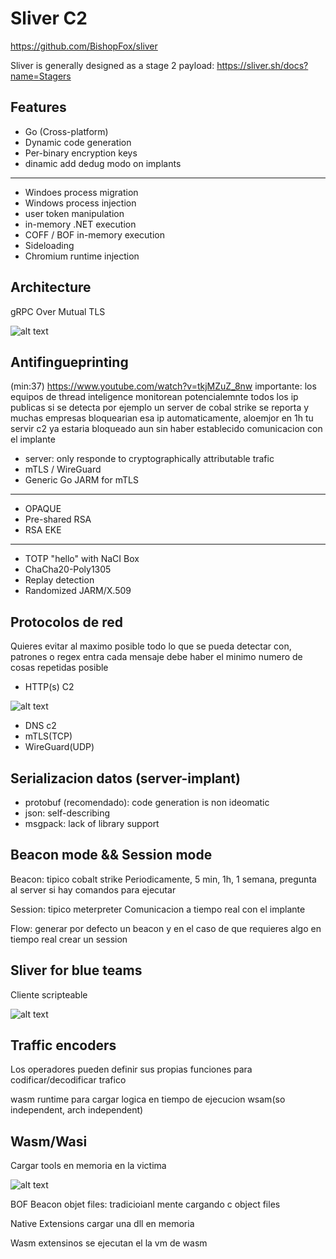 # Sliver C2

https://github.com/BishopFox/sliver

Sliver is generally designed as a stage 2 payload: https://sliver.sh/docs?name=Stagers

## Features

- Go (Cross-platform)
- Dynamic code generation
- Per-binary encryption keys
- dinamic add dedug modo on implants
---
- Windoes process migration
- Windows process injection
- user token manipulation
- in-memory .NET execution
- COFF / BOF in-memory execution
- Sideloading
- Chromium runtime injection

## Architecture

gRPC Over Mutual TLS

![alt text](./img/image.png)

## Antifingueprinting
(min:37) https://www.youtube.com/watch?v=tkjMZuZ_8nw
importante: los equipos de thread inteligence monitorean potencialemnte todos los ip publicas
si se detecta por ejemplo un server de cobal strike se reporta y muchas empresas bloquearian esa ip
automaticamente, aloemjor en 1h tu servir c2 ya estaria bloqueado aun sin haber establecido 
comunicacion con el implante

- server: only responde to cryptographically attributable trafic
- mTLS / WireGuard
- Generic Go JARM for mTLS
---
- OPAQUE
- Pre-shared RSA
- RSA EKE
---
- TOTP "hello" with NaCI Box
- ChaCha20-Poly1305
- Replay detection
- Randomized JARM/X.509

## Protocolos de red

Quieres evitar al maximo posible todo lo que se pueda detectar con, patrones o regex
entra cada mensaje debe haber el minimo numero de cosas repetidas posible

-  HTTP(s) C2

![alt text](./img/image-1.png)

- DNS c2
- mTLS(TCP)
- WireGuard(UDP)

## Serializacion datos (server-implant)
- protobuf (recomendado): code generation is non ideomatic
- json: self-describing
- msgpack: lack of library support

## Beacon mode && Session mode

Beacon: tipico cobalt strike
    Periodicamente, 5 min, 1h, 1 semana, pregunta al server si hay comandos para ejecutar

Session: tipico meterpreter
    Comunicacion a tiempo real con el implante

Flow: generar por defecto un beacon y en el caso de que requieres algo en tiempo real crear un session

## Sliver for blue teams

Cliente scripteable

![alt text](./img/image-2.png)

## Traffic encoders

Los operadores pueden definir sus propias funciones para codificar/decodificar trafico

wasm runtime para cargar logica en tiempo de ejecucion
wsam(so independent, arch independent)

## Wasm/Wasi

Cargar tools en memoria en la victima

![alt text](./img/image-3.png)

BOF Beacon objet files:
tradicioianl mente cargando c object files

Native Extensions
cargar una dll en memoria

Wasm extensinos
se ejecutan el la vm de wasm